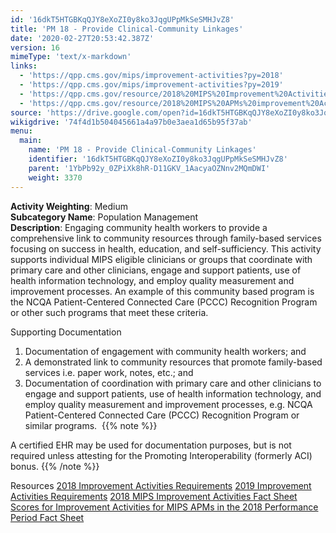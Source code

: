 ```yaml
---
id: '16dkT5HTGBKqQJY8eXoZI0y8ko3JqgUPpMkSeSMHJvZ8'
title: 'PM 18 - Provide Clinical-Community Linkages'
date: '2020-02-27T20:53:42.387Z'
version: 16
mimeType: 'text/x-markdown'
links:
  - 'https://qpp.cms.gov/mips/improvement-activities?py=2018'
  - 'https://qpp.cms.gov/mips/improvement-activities?py=2019'
  - 'https://qpp.cms.gov/resource/2018%20MIPS%20Improvement%20Activities%20Fact%20Sheet'
  - 'https://qpp.cms.gov/resource/2018%20MIPS%20APMs%20improvement%20Activities%20scores%20fact%20sheet'
source: 'https://drive.google.com/open?id=16dkT5HTGBKqQJY8eXoZI0y8ko3JqgUPpMkSeSMHJvZ8'
wikigdrive: '74f4d1b504045661a4a97b0e3aea1d65b95f37ab'
menu:
  main:
    name: 'PM 18 - Provide Clinical-Community Linkages'
    identifier: '16dkT5HTGBKqQJY8eXoZI0y8ko3JqgUPpMkSeSMHJvZ8'
    parent: '1YbPb92y_0ZPiXk8hR-D11GKV_1AacyaOZNnv2MQmDWI'
    weight: 3370
---
```





**Activity Weighting**: Medium  
**Subcategory Name**: Population Management  
**Description**: Engaging community health workers to provide a comprehensive link to community resources through family-based services focusing on success in health, education, and self-sufficiency. This activity supports individual MIPS eligible clinicians or groups that coordinate with primary care and other clinicians, engage and support patients, use of health information technology, and employ quality measurement and improvement processes. An example of this community based program is the NCQA Patient-Centered Connected Care (PCCC) Recognition Program or other such programs that meet these criteria.




Supporting Documentation
1. Documentation of engagement with community health workers; and 
2. A demonstrated link to community resources that promote family-based services i.e. paper work, notes, etc.; and 
3. Documentation of coordination with primary care and other clinicians to engage and support patients, use of health information technology, and employ quality measurement and improvement processes, e.g. NCQA Patient-Centered Connected Care (PCCC) Recognition Program or similar programs. 
{{% note %}}

A certified EHR may be used for documentation purposes, but is not required unless attesting for the Promoting Interoperability (formerly ACI) bonus.
{{% /note %}}



Resources
[2018 Improvement Activities Requirements](https://qpp.cms.gov/mips/improvement-activities?py=2018)
[2019 Improvement Activities Requirements](https://qpp.cms.gov/mips/improvement-activities?py=2019)
[2018 MIPS Improvement Activities Fact Sheet](https://qpp.cms.gov/resource/2018%20MIPS%20Improvement%20Activities%20Fact%20Sheet)
[Scores for Improvement Activities for MIPS APMs in the 2018 Performance Period Fact Sheet](https://qpp.cms.gov/resource/2018%20MIPS%20APMs%20improvement%20Activities%20scores%20fact%20sheet)
